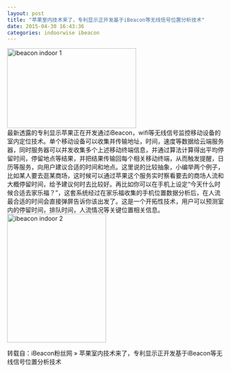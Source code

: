 ```yaml
---
layout: post
title: "苹果室内技术来了，专利显示正开发基于iBeacon等无线信号位置分析技术"
date: 2015-04-30 16:43:36
categories: indoorwise ibeacon
---
```

<p><a href="http://www.ibeaconfans.com/wp-content/uploads/2015/02/ibeacon-indoor-1.jpg"><img alt="ibeacon indoor 1" class="alignnone size-medium wp-image-1209" height="186" src="http://www.ibeaconfans.com/wp-content/uploads/2015/02/ibeacon-indoor-1-300x186.jpg" width="300"/></a><br/>
最新透露的专利显示苹果正在开发通过iBeacon，wifi等无线信号监控移动设备的室内定位技术。单个移动设备可以收集并传输地址，时间，速度等数据给云端服务器，同时服务器可以并发收集多个上述移动终端信息，并通过算法计算得出平均停留时间，停留地点等结果，并把结果传输回每个相关移动终端，从而触发提醒，日历等服务，向用户建议合适的时间和地点。这里说的比较抽象，小编举两个例子，比如某人要去逛某商场，这时候可以通过苹果这个服务实时察看要去的商场人流和大概停留时间，给予建议何时去比较好。再比如你可以在手机上设定“今天什么时候合适去家乐福？”，这套系统经过在家乐福收集的手机位置数据分析后，在人流最合适的时间会直接弹屏告诉你该出发了。这是一个开拓性技术，用户可以预测室内的停留时间，排队时间，人流情况等关键位置相关信息。<br/>
<a href="http://www.ibeaconfans.com/wp-content/uploads/2015/02/ibeacon-indoor-2.png"><img alt="ibeacon indoor 2" class="alignnone size-medium wp-image-1210" height="300" src="http://www.ibeaconfans.com/wp-content/uploads/2015/02/ibeacon-indoor-2-230x300.png" width="230"/></a></p>


<p>转载自：iBeacon粉丝网 » 苹果室内技术来了，专利显示正开发基于iBeacon等无线信号位置分析技术</p>